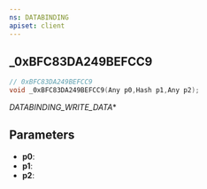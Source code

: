 ```yaml
---
ns: DATABINDING
apiset: client
---
```

## _0xBFC83DA249BEFCC9

```c
// 0xBFC83DA249BEFCC9
void _0xBFC83DA249BEFCC9(Any p0,Hash p1,Any p2);
```

_DATABINDING_WRITE_DATA_*

## Parameters
* **p0**:
* **p1**:
* **p2**:



